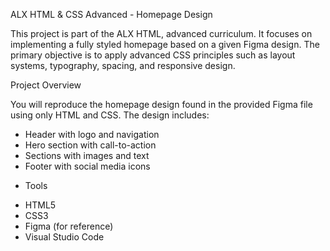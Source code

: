 ALX HTML & CSS Advanced - Homepage Design

This project is part of the ALX HTML, advanced curriculum. It focuses on implementing a fully styled homepage based on a given Figma design. The primary objective is to apply advanced CSS principles such as layout systems, typography, spacing, and responsive design.

 Project Overview

You will reproduce the homepage design found in the provided Figma file using only HTML and CSS. The design includes:

- Header with logo and navigation
- Hero section with call-to-action
- Sections with images and text
- Footer with social media icons

* Tools

- HTML5
- CSS3
- Figma (for reference)
- Visual Studio Code 
